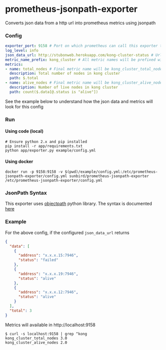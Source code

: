 # prometheus-jsonpath-exporter

Converts json data from a http url into prometheus metrics using jsonpath


### Config

```yml
exporter_port: 9158 # Port on which prometheus can call this exporter to get metrics
log_level: info
json_data_url: http://stubonweb.herokuapp.com/kong-cluster-status # Url to get json data used for fetching metric values
metric_name_prefix: kong_cluster # All metric names will be prefixed with this value
metrics:
- name: total_nodes # Final metric name will be kong_cluster_total_nodes
  description: Total number of nodes in kong cluster
  path: $.total
- name: alive_nodes # Final metric name will be kong_cluster_alive_nodes
  description: Number of live nodes in kong cluster
  path: count($.data[@.status is "alive"])
```

See the example below to understand how the json data and metrics will look for this config

### Run

#### Using code (local)

```
# Ensure python 2.x and pip installed
pip install -r app/requirements.txt
python app/exporter.py example/config.yml
```

#### Using docker

```
docker run -p 9158:9158 -v $(pwd)/example/config.yml:/etc/prometheus-jsonpath-exporter/config.yml sunbird/prometheus-jsonpath-exporter /etc/prometheus-jsonpath-exporter/config.yml
```

### JsonPath Syntax

This exporter uses [objectpath](http://objectpath.org) python library. The syntax is documented [here](http://objectpath.org/reference.html)

### Example

For the above config, if the configured `json_data_url` returns

```json
{
  "data": [
    {
      "address": "x.x.x.15:7946",
      "status": "failed"
    },
    {
      "address": "x.x.x.19:7946",
      "status": "alive"
    },
    {
      "address": "x.x.x.12:7946",
      "status": "alive"
    }
  ],
  "total": 3
}
```

Metrics will available in http://localhost:9158



```
$ curl -s localhost:9158 | grep ^kong
kong_cluster_total_nodes 3.0
kong_cluster_alive_nodes 2.0
```


